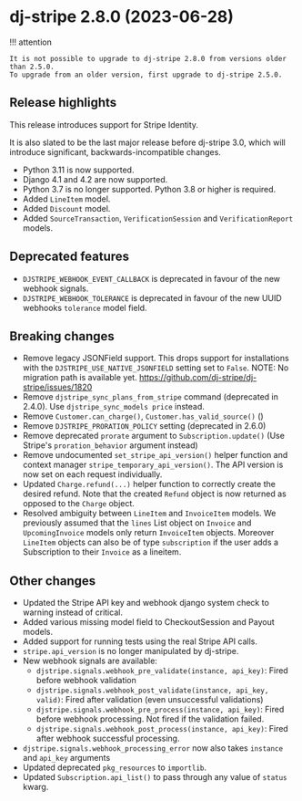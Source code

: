 # dj-stripe 2.8.0 (2023-06-28)

!!! attention

    It is not possible to upgrade to dj-stripe 2.8.0 from versions older than 2.5.0.
    To upgrade from an older version, first upgrade to dj-stripe 2.5.0.

## Release highlights

This release introduces support for Stripe Identity.

It is also slated to be the last major release before dj-stripe 3.0, which will introduce
significant, backwards-incompatible changes.

-   Python 3.11 is now supported.
-   Django 4.1 and 4.2 are now supported.
-   Python 3.7 is no longer supported. Python 3.8 or higher is required.
-   Added `LineItem` model.
-   Added `Discount` model.
-   Added `SourceTransaction`, `VerificationSession` and `VerificationReport` models.

## Deprecated features

-   `DJSTRIPE_WEBHOOK_EVENT_CALLBACK` is deprecated in favour of the new webhook signals.
-   `DJSTRIPE_WEBHOOK_TOLERANCE` is deprecated in favour of the new UUID webhooks `tolerance` model field.


## Breaking changes

-   Remove legacy JSONField support. This drops support for installations with the
    `DJSTRIPE_USE_NATIVE_JSONFIELD` setting set to `False`.
    NOTE: No migration path is available yet.
    https://github.com/dj-stripe/dj-stripe/issues/1820
-   Remove `djstripe_sync_plans_from_stripe` command (deprecated in 2.4.0).
    Use `djstripe_sync_models price` instead.
-   Remove `Customer.can_charge()`, `Customer.has_valid_source()` ()
-   Remove `DJSTRIPE_PRORATION_POLICY` setting (deprecated in 2.6.0)
-   Remove deprecated `prorate` argument to `Subscription.update()` (Use Stripe's
    `proration_behavior` argument instead)
-   Remove undocumented `set_stripe_api_version()` helper function
    and context manager `stripe_temporary_api_version()`.
    The API version is now set on each request individually.
-   Updated `Charge.refund(...)` helper function
    to correctly create the desired refund. Note that the
    created `Refund` object is now returned as opposed to
    the `Charge` object.
-   Resolved ambiguity between `LineItem` and `InvoiceItem` models. We previously
    assumed that the `lines` List object on `Invoice` and `UpcomingInvoice` models only
    return `InvoiceItem` objects. Moreover `LineItem` objects can also be of type
    `subscription` if the user adds a Subscription to their `Invoice` as a lineitem.

## Other changes

-   Updated the Stripe API key and webhook django system check to warning instead of critical.
-   Added various missing model field to CheckoutSession and Payout models.
-   Added support for running tests using the real Stripe API calls.
-   `stripe.api_version` is no longer manipulated by dj-stripe.
-   New webhook signals are available:
    -   `djstripe.signals.webhook_pre_validate(instance, api_key)`: Fired before webhook validation
    -   `djstripe.signals.webhook_post_validate(instance, api_key, valid)`: Fired after validation (even unsuccessful validations)
    -   `djstripe.signals.webhook_pre_process(instance, api_key)`: Fired before webhook processing. Not fired if the validation failed.
    -   `djstripe.signals.webhook_post_process(instance, api_key)`: Fired after webhook successful processing.
-   `djstripe.signals.webhook_processing_error` now also takes `instance` and `api_key` arguments
-   Updated deprecated `pkg_resources` to `importlib`.
-   Updated `Subscription.api_list()` to pass through any value of `status` kwarg.
